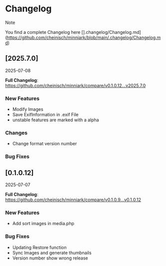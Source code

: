 # Changelog

> [!NOTE]
> You find a complete Changelog here [].changelog/Changelog.md](https://github.com/cheinisch/minniark/blob/main/.changelog/Changelog.md)

## [2025.7.0]
2025-07-08

**Full Changelog**: https://github.com/cheinisch/minniark/compare/v0.1.0.12...v2025.7.0

### New Features
- Modify Images
- Save ExifInformation in .exif File
- unstable features are marked with a alpha

### Changes
- Change format version number

### Bug Fixes


## [0.1.0.12]
2025-07-07

**Full Changelog**: https://github.com/cheinisch/minniark/compare/v0.1.0.9...v0.1.0.12

### New Features
- Add sort images in media.php

### Bug Fixes
- Updating Restore function
- Sync Images and generate thumbnails
- Version number show wrong release
